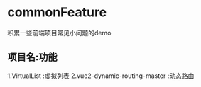# commonFeature
积累一些前端项目常见小问题的demo

## 项目名:功能

1.VirtualList :虚拟列表
2.vue2-dynamic-routing-master :动态路由